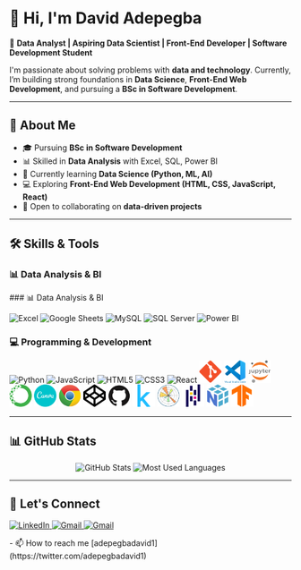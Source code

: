 # 👋 Hi, I'm David Adepegba  

🎯 **Data Analyst | Aspiring Data Scientist | Front-End Developer | Software Development Student**  

I'm passionate about solving problems with **data and technology**. Currently, I’m building strong foundations in **Data Science**, **Front-End Web Development**, and pursuing a **BSc in Software Development**.  

---

## 🚀 About Me  
- 🎓 Pursuing **BSc in Software Development**  
- 📊 Skilled in **Data Analysis** with Excel, SQL, Power BI  
- 🌱 Currently learning **Data Science (Python, ML, AI)**  
- 💻 Exploring **Front-End Web Development (HTML, CSS, JavaScript, React)**  
- 🤝 Open to collaborating on **data-driven projects**  

---

## 🛠️ Skills & Tools  

### 📊 Data Analysis & BI  
<p align="left">
 ### 📊 Data Analysis & BI  
<p align="left">
  <img src="https://cdn.jsdelivr.net/gh/simple-icons/simple-icons/icons/microsoftexcel.svg" alt="Excel" title="Excel" width="40" height="40"/>
  <img src="https://cdn.jsdelivr.net/gh/simple-icons/simple-icons/icons/googlesheets.svg" alt="Google Sheets" title="Google Sheets" width="40" height="40"/>
  <img src="https://cdn.jsdelivr.net/gh/devicons/devicon/icons/mysql/mysql-original-wordmark.svg" alt="MySQL" title="MySQL" width="50" height="50"/>
  <img src="https://www.svgrepo.com/show/303229/microsoft-sql-server-logo.svg" alt="SQL Server" title="SQL Server" width="40" height="40"/>
  <img src="https://cdn.jsdelivr.net/gh/simple-icons/simple-icons/icons/powerbi.svg" alt="Power BI" title="Power BI" width="40" height="40"/>
</p>

</p>

### 💻 Programming & Development  
<p align="left">
  <img src="https://cdn.jsdelivr.net/gh/devicons/devicon/icons/python/python-original.svg" alt="Python" width="40" height="40" title="Python"/>
  <img src="https://cdn.jsdelivr.net/gh/devicons/devicon/icons/javascript/javascript-original.svg" alt="JavaScript" width="40" height="40" title="JavaScript"/>
  <img src="https://cdn.jsdelivr.net/gh/devicons/devicon/icons/html5/html5-original.svg" alt="HTML5" width="40" height="40" title="HTML5"/>
  <img src="https://cdn.jsdelivr.net/gh/devicons/devicon/icons/css3/css3-original.svg" alt="CSS3" width="40" height="40" title="CSS3"/>
  <img src="https://cdn.jsdelivr.net/gh/devicons/devicon/icons/react/react-original.svg" alt="React" width="40" height="40" title="React"/>
  <img src="https://github.com/devicons/devicon/blob/v2.17.0/icons/git/git-original.svg" alt="Git" width="40" height="40" title="Git"/>
  <img src="https://github.com/devicons/devicon/blob/v2.17.0/icons/vscode/vscode-original-wordmark.svg" alt="VsCode" width="40" height="40" title="VsCode"/>
  <img src="https://github.com/devicons/devicon/blob/master/icons/jupyter/jupyter-original-wordmark.svg" alt="Jupyter" width="40" height="40" title="Jupyter"/>
  <img src="https://github.com/devicons/devicon/blob/v2.17.0/icons/anaconda/anaconda-original.svg" alt="Anaconda" width="40" height="40" title="Anaconda"/>
  <img src="https://github.com/devicons/devicon/blob/v2.17.0/icons/canva/canva-original.svg" alt="Canva" width="40" height="40" title="Canva"/>
  <img src="https://github.com/devicons/devicon/blob/v2.17.0/icons/chrome/chrome-original.svg" alt="Chrome" width="40" height="40" title="Chrome"/>
  <img src="https://github.com/devicons/devicon/blob/v2.17.0/icons/codepen/codepen-original.svg" alt="Codepen" width="40" height="40" title="Codepen"/>
  <img src="https://github.com/devicons/devicon/blob/v2.17.0/icons/github/github-original.svg" alt="Github" width="40" height="40" title="Github"/>
  <img src="https://github.com/devicons/devicon/blob/v2.17.0/icons/kaggle/kaggle-original.svg" alt="Kaggle" width="40" height="40" title="Kaggle"/>
  <img src="https://github.com/devicons/devicon/blob/v2.17.0/icons/matplotlib/matplotlib-original.svg" alt="Matplotlib" width="40" height="40" title="Matplotlib"/>
  <img src="https://github.com/devicons/devicon/blob/v2.17.0/icons/pandas/pandas-original.svg" alt="Pandas" width="40" height="40" title="Pandas"/>
  <img src="https://github.com/devicons/devicon/blob/v2.17.0/icons/numpy/numpy-original.svg" alt="Numpy" width="40" height="40" title="Numpy"/>
  <img src="https://github.com/devicons/devicon/blob/v2.17.0/icons/tensorflow/tensorflow-original.svg" alt="Tensorflow" width="40" height="40" title="Tensorflow"/>
  
</p>

---

## 📊 GitHub Stats  

<p align="center">
  <img src="https://github-readme-stats.vercel.app/api?username=adepegba1&show_icons=true&theme=tokyonight" alt="GitHub Stats" height="180"/>
  <img src="https://github-readme-stats.vercel.app/api/top-langs/?username=adepegba1&layout=compact&theme=tokyonight" alt="Most Used Languages" height="180"/>
</p>

---

## 🔗 Let's Connect  
<p align="left">
  <a href="https://www.linkedin.com/in/david-adepegba" target="_blank">
    <img src="https://cdn.jsdelivr.net/gh/devicons/devicon/icons/linkedin/linkedin-original.svg" alt="LinkedIn" width="40" height="40"/>
  </a>
  <a href="mailto:adepegbadavid2@gmail.com">
    <img src="https://www.svgrepo.com/show/223047/gmail.svg" alt="Gmail" width="40" height="40"/>
  </a>
   <a href="https://twitter.com/adepegbadavid1">
    <img src="https://www.svgrepo.com/show/223047/gmail.svg" alt="Gmail" width="40" height="40"/>
  </a>
 
</p>
- 📫 How to reach me [adepegbadavid1](https://twitter.com/adepegbadavid1)

<!---
adepegba1/adepegba1 is a ✨ special ✨ repository because its `README.md` (this file) appears on your GitHub profile.
You can click the Preview link to take a look at your changes.
--->
